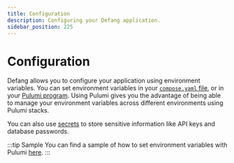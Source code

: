 ```yaml
---
title: Configuration
description: Configuring your Defang application.
sidebar_position: 225
---
```


# Configuration

Defang allows you to configure your application using environment variables. You can set environment variables in your [`compose.yaml` file](./compose.md), or in your [Pulumi program](./pulumi.md). Using Pulumi gives you the advantage of being able to manage your environment variables across different environments using Pulumi stacks.

You can also use [secrets](./secrets.md) to store sensitive information like API keys and database passwords.

:::tip Sample
You can find a sample of how to set environment variables with Pulumi [here](https://github.com/defang-io/defang/tree/main/samples/nodejs/remix-aiven-postgres).
:::